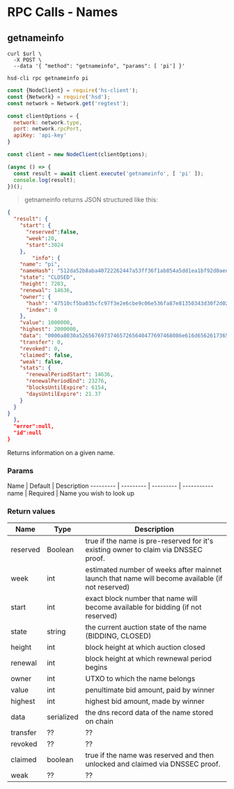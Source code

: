 # RPC Calls - Names

## getnameinfo

```shell--curl
curl $url \
  -X POST \
  --data '{ "method": "getnameinfo", "params": [ 'pi'] }'
```

```shell--cli
hsd-cli rpc getnameinfo pi
```

```javascript
const {NodeClient} = require('hs-client');
const {Network} = require('hsd');
const network = Network.get('regtest');

const clientOptions = {
  network: network.type,
  port: network.rpcPort,
  apiKey: 'api-key'
}

const client = new NodeClient(clientOptions);

(async () => {
  const result = await client.execute('getnameinfo', [ 'pi' ]);
  console.log(result);
})();
```

> getnameinfo returns JSON structured like this: 

```json
{
  "result": {
    "start": {
      "reserved":false, 
      "week":20,
      "start":3024 
    },
		"info": {
    "name": "pi",
    "nameHash": "512da52b8aba40722262447a53ff36f1ab854a5dd1ea1bf92d0aed18a50ebca9",
    "state": "CLOSED",
    "height": 7203, 
    "renewal": 14636, 
    "owner": {
      "hash": "47510cf5ba035cfc97f3e2e6cbe9c06e536fa87e81350343d30f2d021dc1dd36", 
      "index": 0
    },
    "value": 1000000,
    "highest": 2000000,
    "data": "0000a8030a526567697374657265640477697468086e616d656261736501344765080d0980208120822e696f2f",
    "transfer": 0,
    "revoked": 0,
    "claimed": false,
    "weak": false,
    "stats": {
      "renewalPeriodStart": 14636,
      "renewalPeriodEnd": 23276,
      "blocksUntilExpire": 6154,
      "daysUntilExpire": 21.37
    }
  }
}
  },
  "error":null,
  "id":null
}
```

Returns information on a given name. 

### Params
Name | Default |  Description
--------- | --------- | --------- | -----------
name | Required | Name you wish to look up

### Return values
Name | Type |  Description
--------- | --------- | --------- 
reserved | Boolean | true if the name is pre-reserved for it's existing owner to claim via DNSSEC proof.
week | int | estimated number of weeks after mainnet launch that name will become available (if not reserved)
start | int | exact block number that name will become available for bidding (if not reserved)
state | string | the current auction state of the name (BIDDING, CLOSED)
height | int | block height at which auction closed
renewal | int | block height at which rewnewal period begins
owner | int | UTXO to which the name belongs
value | int | penultimate bid amount, paid by winner
highest | int | highest bid amount, made by winner
data | serialized | the dns record data of the name stored on chain
transfer | ?? | ??
revoked | ?? | ??
claimed | boolean | true if the name was reserved and then unlocked and claimed via DNSSEC proof.
weak | ?? | ??






